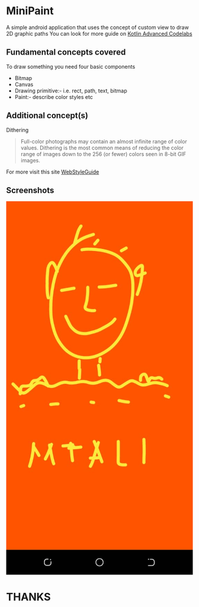 # MiniPaint
A simple android application that uses the concept of custom view to draw 2D graphic paths
You can look for more guide on [Kotlin Advanced Codelabs](https://codelabs.developers.google.com/advanced-android-kotlin-training/) 

## Fundamental concepts covered
To draw something you need four basic components
- Bitmap
- Canvas
- Drawing primitive:- i.e. rect, path, text, bitmap
- Paint:- describe color styles etc

## Additional concept(s)
Dithering 
> Full-color photographs may contain an almost infinite range of color values. Dithering is the most common means of reducing the color range of images down to the 256 (or fewer) colors seen in 8-bit GIF images.

For more visit this site [WebStyleGuide](https://webstyleguide.com/wsg2/graphics/dither.html)

## Screenshots

![](https://github.com/mtali/MiniPaint/blob/master/screenshots/draw_screen.jpeg)


# THANKS

